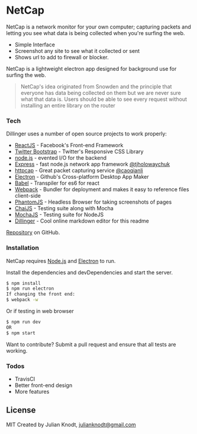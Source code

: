 # NetCap

NetCap is a network monitor for your own computer; capturing packets and letting you see what data is being collected when you're surfing the web.

  - Simple Interface
  - Screenshot any site to see what it collected or sent
  - Shows url to add to firewall or blocker.

NetCap is a lightweight electron app designed for background use for surfing the web.

> NetCap's idea originated from Snowden and the principle
> that everyone has data being collected on them
> but we are never sure what that data is.
> Users should be able to see every request
> without installing an entire library on the router


### Tech

Dillinger uses a number of open source projects to work properly:

* [ReactJS](https://facebook.github.io/react/) - Facebook's Front-end Framework
* [Twitter Bootstrap] - Twitter's Responsive CSS Library
* [node.js] - evented I/O for the backend
* [Express] - fast node.js network app framework [@tjholowaychuk]
* [httpcap](https://github.com/caoqianli/httpcap) - Great packet capturing service [@caoqianli](https://github.com/caoqianli)
* [Electron](https://github.com/electron/electron) - Github's Cross-platform Desktop App Maker
* [Babel](https://babeljs.io/) - Transpiler for es6 for react
* [Webpack](https://webpack.github.io/) - Bundler for deployment and makes it easy to reference files client-side
* [PhantomJS](http://phantomjs.org/) - Headless Browser for taking screenshots of pages
* [ChaiJS](http://chaijs.com/) - Testing suite along with Mocha
* [MochaJS](https://mochajs.org/) - Testing suite for NodeJS
* [Dillinger][dill] - Cool online markdown editor for this readme

[Repository](https://github.com/JulianKnodt/NetCap)
 on GitHub.

### Installation

NetCap requires [Node.js](https://nodejs.org/) and [Electron](https://github.com/electron/electron) to run.


Install the dependencies and devDependencies and start the server.

```sh
$ npm install
$ npm run electron 
If changing the front end:
$ webpack -w
```

Or if testing in web browser

```sh
$ npm run dev
OR
$ npm start
```


Want to contribute? Submit a pull request and ensure that all tests are working.



### Todos

 - TravisCI
 - Better front-end design
 - More features


License
----

MIT
Created by Julian Knodt, julianknodt@gmail.com

   [dill]: <https://github.com/joemccann/dillinger>
   [node.js]: <http://nodejs.org>
   [Twitter Bootstrap]: <http://twitter.github.com/bootstrap/>
   [@tjholowaychuk]: <http://twitter.com/tjholowaychuk>
   [express]: <http://expressjs.com>
